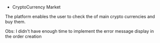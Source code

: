 - CryptoCurrency Market

The platform enables the user to check the of main crypto currencies and buy them.

Obs: I didn't have enough time to implement the error message display in the order creation
